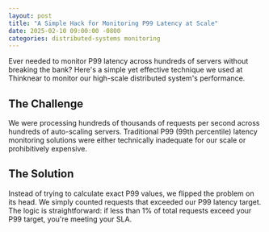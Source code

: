 ```yaml
---
layout: post
title: "A Simple Hack for Monitoring P99 Latency at Scale"
date: 2025-02-10 09:00:00 -0800
categories: distributed-systems monitoring
---
```


Ever needed to monitor P99 latency across hundreds of servers without breaking the bank? Here's a simple yet effective technique we used at Thinknear to monitor our high-scale distributed system's performance.

## The Challenge

We were processing hundreds of thousands of requests per second across hundreds of auto-scaling servers. Traditional P99 (99th percentile) latency monitoring solutions were either technically inadequate for our scale or prohibitively expensive.

## The Solution

Instead of trying to calculate exact P99 values, we flipped the problem on its head. We simply counted requests that exceeded our P99 latency target. The logic is straightforward: if less than 1% of total requests exceed your P99 target, you're meeting your SLA.
